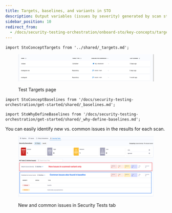 ```yaml
---
title: Targets, baselines, and variants in STO
description: Output variables (issues by severity) generated by scan steps
sidebar_position: 10
redirect_from:
  - /docs/security-testing-orchestration/onboard-sto/key-concepts/targets-and-baselines
---
```


```mdx-code-block
import StoConceptTargets from '../shared/_targets.md';
```

<StoConceptTargets />

<figure>

![Targets and baselines in the Test Targets page](../static/targets-and-baselines.png)

<figcaption>Test Targets page</figcaption>
</figure>

<a name="baselines"></a>

```mdx-code-block
import StoConceptBaselines from '/docs/security-testing-orchestration/get-started/shared/_baselines.md';
```

<StoConceptBaselines />



```mdx-code-block
import StoWhyDefineBaselines from '/docs/security-testing-orchestration/get-started/shared/_why-define-baselines.md';
```

<StoWhyDefineBaselines />


You can easily identify new vs. common issues in the results for each scan.

<figure>


![Targets and baselines in the Test Targets page](../static/new-vs-common-issues-in-security-test-results.png)

<figcaption>New and common issues in Security Tests tab</figcaption>
</figure>